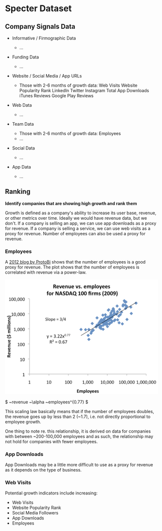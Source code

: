 # Specter Dataset

## Company Signals Data

- Informative / Firmographic Data
    - ...

- Funding Data
    - ...

- Website / Social Media / App URLs
    - Those with 2-6 months of growth data:
        Web Visits
        Website Popularity Rank
        LinkedIn
        Twitter
        Instagram
        Total App Downloads
        iTunes Reviews
        Google Play Reviews

- Web Data
    - ...

- Team Data
    - Those with 2-6 months of growth data:
        Employees
    - ...

- Social Data
    - ...

- App Data
    - ...
    


## Ranking

**Identify companies that are showing high growth and rank them**

Growth is defined as a company's ability to increase its user base, revenue, or other metrics over time. Ideally we would have revenue data, but we don't. If a company is selling an app, we can use app downloads as a proxy for revenue. If a company is selling a service, we can use web visits as a proxy for revenue. Number of employees can also be used a proxy for revenue.

### Employees

A [2012 blog by ProtoBi](https://protobi.com/post/revenue-per-employee-and-biologic-scaling-laws) shows that the number of employees is a good proxy for revenue. The plot shows that the number of employees is correlated with revenue via a power-law.

![Revenue per Employee](docs/revenue_per_employee.png)

$ ~revenue  ~\alpha  ~employees^{0.77} $

This scaling law basically means that if the number of employees doubles, the revenue goes up by less than 2 (~1.7), i.e. not directly proportional to employee growth. 

One thing to note re. this relationship, it is derived on data for companies with between ~200-100,000 employees and as such, the relationship may not hold for companies with fewer employees.

### App Downloads

App Downloads may be a little more difficult to use as a proxy for revenue as it depends on the type of business.

### Web Visits




Potential growth indicators include increasing:
- Web Visits
- Website Popularity Rank
- Social Media Followers
- App Downloads
- Employees


